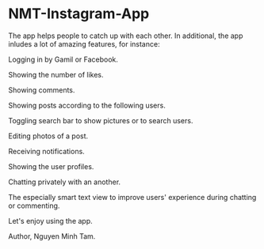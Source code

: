 # NMT-Instagram-App

The app helps people to catch up with each other. In additional, the app inludes a lot of amazing features, for instance: 

 Logging in by Gamil or Facebook.
 
 Showing the number of likes.
 
 Showing comments. 
 
 Showing posts according to the following users.
 
 Toggling search bar to show pictures or to search users. 
 
 Editing photos of a post. 
 
 Receiving notifications.
 
 Showing the user profiles.
 
 Chatting privately with an another. 
 
 The especially smart text view to improve users' experience during chatting or commenting. 

Let's enjoy using the app.

Author,
Nguyen Minh Tam. 
